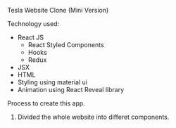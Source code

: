 Tesla Website Clone (Mini Version)

Technology used:

* React JS
  * React Styled Components
  * Hooks
  * Redux
* JSX
* HTML
* Styling using material ui
* Animation using React Reveal library

Process to create this app.

1. Divided the whole website into differet components.
